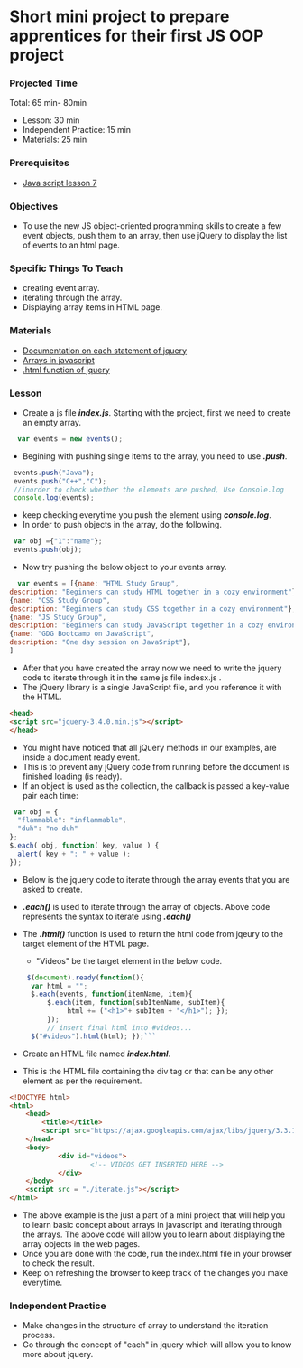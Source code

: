 # Short mini project to prepare apprentices for their first JS OOP project

### Projected Time

Total: 65 min- 80min
- Lesson: 30 min
- Independent Practice: 15 min
- Materials: 25 min

### Prerequisites

- [Java script lesson 7](../javascript/javascript-7.md)


### Objectives

- To  use the new JS object-oriented programming skills to create a few event objects, push them to an array, then use jQuery to display the list of events to an html page.

### Specific Things To Teach

- creating event array.
- iterating through the array.
- Displaying array items in HTML page.

### Materials

- [Documentation on each statement of jquery](http://api.jquery.com/jquery.each/)
- [Arrays in javascript](https://www.w3schools.com/js/js_arrays.asp)
- [.html function of jquery](https://www.w3schools.com/jquery/html_html.asp)

### Lesson

- Create a js file ***index.js***. Starting with the project, first we need to create an empty array.
```javascript
  var events = new events();
```

- Begining with pushing single items to the array, you need to use ***.push***.
```javascript
 events.push("Java");
 events.push("C++","C");
 //inorder to check whether the elements are pushed, Use Console.log
 console.log(events);
```
- keep checking everytime you push the element using ***console.log***.
- In order to push objects in the array, do the following.
```javascript
 var obj ={"1":"name"};
 events.push(obj);
```
- Now try pushing the below object to your events array.
```javascript
  var events = [{name: "HTML Study Group",
description: "Beginners can study HTML together in a cozy environment"},
{name: "CSS Study Group",
description: "Beginners can study CSS together in a cozy environment"},
{name: "JS Study Group",
description: "Beginners can study JavaScript together in a cozy environment"},
{name: "GDG Bootcamp on JavaScript",
description: "One day session on JavaSript"},
]
```
- After that you have created the array now we need to write the jquery code to iterate through it in the same js file indesx.js .
- The jQuery library is a single JavaScript file, and you reference it with the HTML.
```html
<head>
<script src="jquery-3.4.0.min.js"></script>
</head>
```
- You might have noticed that all jQuery methods in our examples, are inside a document ready event.
- This is to prevent any jQuery code from running before the document is finished loading (is ready).
- If an object is used as the collection, the callback is passed a key-value pair each time:
```javascript
 var obj = {
  "flammable": "inflammable",
  "duh": "no duh"
};
$.each( obj, function( key, value ) {
  alert( key + ": " + value );
});
```
- Below is the jquery code to iterate through the array events that you are asked to create.
- ***.each()*** is used to iterate through the array of objects. Above code represents the  syntax to iterate using ***.each()***
- The ***.html()*** function is used to return the html code from jqeury to the target element of the HTML page.
  - "Videos" be the target element in the below code.

  ```javascript
   $(document).ready(function(){
    var html = "";
    $.each(events, function(itemName, item){
        $.each(item, function(subItemName, subItem){
             html += ("<h1>"+ subItem + "</h1>"); });
        });
        // insert final html into #videos...
    $("#videos").html(html); });```

- Create an HTML file named ***index.html***. 
- This is the HTML file containing the div tag or that can be any other element as per the requirement.

```html
<!DOCTYPE html>
<html>
    <head>
        <title></title>
        <script src="https://ajax.googleapis.com/ajax/libs/jquery/3.3.1/jquery.min.js"></script>
    </head>
    <body>
            <div id="videos">
                    <!-- VIDEOS GET INSERTED HERE -->
            </div>
    </body>
    <script src = "./iterate.js"></script>
</html>
```

- The above example is the just a part of a mini project that will help you to learn basic concept about arrays in javascript and iterating through the arrays. The above code will allow you to learn about displaying the array objects in the web pages.
- Once you are done with the code, run the index.html file in your browser to check the result.
- Keep on refreshing the browser to keep track of the changes you make everytime.

### Independent Practice

- Make changes in the structure of array to understand the iteration process.
- Go through the concept of "each" in jquery which will allow you to know more about jquery.




